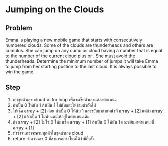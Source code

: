 # Jumping on the Clouds

## Problem

Emma is playing a new mobile game that starts with consecutively numbered clouds. Some of the clouds are thunderheads and others are cumulus. She can jump on any cumulus cloud having a number that is equal to the number of the current cloud plus  or . She must avoid the thunderheads. Determine the minimum number of jumps it will take Emma to jump from her starting postion to the last cloud. It is always possible to win the game.

## Step

1. เอาชุดตัวเลข cloud มา for loop เพื่อจะเช็คตัวเลขแต่ละตำแหน่ง
2. ถ้าเป็น 0 ให้นับ 1 ถ้าเป็น 1 ไม่นับและให้ข้ามตัวถัดไป
3. ให้เช็ค array + [2] ก่อน ถ้าเป็น 0 ให้นับ 1 และขยับมาตำแหน่งที่ array + [2] แต่ถ้า array + [2] แล้วเป็น 1 ไม่นับและให้อยู่ในตำแหน่งเดิม
4. ถ้า array + [2] ไม่ใช่ 0 ให้มาเช็ค array + [1] ถ้าเป็น 0 ให้นับ 1 และขยับมาตำแหน่งที่ array + [1]
5. ทำซ้ำจนกว่าจะครบทุกตัวในชุดตัวเลข cloud
6. return จำนวนเลข 0 ที่สามารถกระโดดได้ว่ามีกี่ครั้ง
